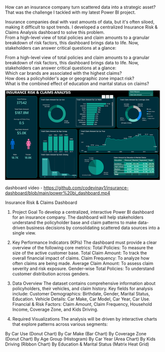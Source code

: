 How can an insurance company turn scattered data into a strategic asset? That was the challenge I tackled with my latest Power BI project.


Insurance companies deal with vast amounts of data, but it's often siloed, making it difficult to spot trends. I developed a centralized Insurance Risk & Claims Analysis dashboard to solve this problem.  
From a high-level view of total policies and claim amounts to a granular breakdown of risk factors, this dashboard brings data to life. Now, stakeholders can answer critical questions at a glance: 

From a high-level view of total policies and claim amounts to a granular breakdown of risk factors, this dashboard brings data to life. Now, stakeholders can answer critical questions at a glance:  
​Which car brands are associated with the highest claims?  
​How does a policyholder's age or geographic zone impact risk?  
​What is the combined effect of education and marital status on claims?

![Image Alt](https://github.com/codevinay1/insurance-dashboard/blob/3ecf09ca7133aa51688d0476fdfebc67c1d374d9/dashboard_github.png)

dashboard video - https://github.com/codevinay1/insurance-dashboard/blob/main/power%20bi_dashboard.mp4

Insurance Risk & Claims Dashboard

1. Project Goal
To develop a centralized, interactive Power BI dashboard for an insurance company. The dashboard will help stakeholders understand the policyholder base and claim patterns to make data-driven business decisions by consolidating scattered data sources into a single view.

2. Key Performance Indicators (KPIs)
The dashboard must provide a clear overview of the following core metrics:
Total Policies: To measure the size of the active customer base.
Total Claim Amount: To track the overall financial impact of claims.
Claim Frequency: To analyze how often claims are being made.
Average Claim Amount: To assess claim severity and risk exposure.
Gender-wise Total Policies: To understand customer distribution across genders.

3. Data Overview
The dataset contains comprehensive information about policyholders, their vehicles, and claim history. Key fields for analysis include:
Customer Demographics: Birthdate, Gender, Marital Status, Education.
Vehicle Details: Car Make, Car Model, Car Year, Car Use.
Financial & Risk Factors: Claim Amount, Claim Frequency, Household Income, Coverage Zone, and Kids Driving.

4. Required Visualizations
The analysis will be driven by interactive charts that explore patterns across various segments:

By Car Use (Donut Chart)
By Car Make (Bar Chart)
By Coverage Zone (Donut Chart)
By Age Group (Histogram)
By Car Year (Area Chart)
By Kids Driving (Ribbon Chart)
By Education & Marital Status (Matrix Heat Grid)

